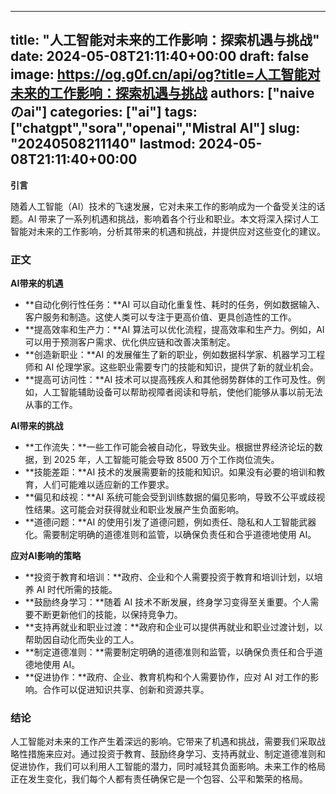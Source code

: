 
---
title: "人工智能对未来的工作影响：探索机遇与挑战"
date: 2024-05-08T21:11:40+00:00
draft: false
image: https://og.g0f.cn/api/og?title=人工智能对未来的工作影响：探索机遇与挑战
authors: ["naiveのai"]
categories: ["ai"]
tags: ["chatgpt","sora","openai","Mistral AI"]
slug: "20240508211140"
lastmod: 2024-05-08T21:11:40+00:00
---
**引言**

随着人工智能（AI）技术的飞速发展，它对未来工作的影响成为一个备受关注的话题。AI 带来了一系列机遇和挑战，影响着各个行业和职业。本文将深入探讨人工智能对未来的工作影响，分析其带来的机遇和挑战，并提供应对这些变化的建议。

### 正文

**AI带来的机遇**

* **自动化例行性任务：**AI 可以自动化重复性、耗时的任务，例如数据输入、客户服务和制造。这使人类可以专注于更高价值、更具创造性的工作。
* **提高效率和生产力：**AI 算法可以优化流程，提高效率和生产力。例如，AI 可以用于预测客户需求、优化供应链和改善决策制定。
* **创造新职业：**AI 的发展催生了新的职业，例如数据科学家、机器学习工程师和 AI 伦理学家。这些职业需要专门的技能和知识，提供了新的就业机会。
* **提高可访问性：**AI 技术可以提高残疾人和其他弱势群体的工作可及性。例如，人工智能辅助设备可以帮助视障者阅读和导航，使他们能够从事以前无法从事的工作。

**AI带来的挑战**

* **工作流失：**一些工作可能会被自动化，导致失业。根据世界经济论坛的数据，到 2025 年，人工智能可能会导致 8500 万个工作岗位流失。
* **技能差距：**AI 技术的发展需要新的技能和知识。如果没有必要的培训和教育，人们可能难以适应新的工作要求。
* **偏见和歧视：**AI 系统可能会受到训练数据的偏见影响，导致不公平或歧视性结果。这可能会对获得就业和职业发展产生负面影响。
* **道德问题：**AI 的使用引发了道德问题，例如责任、隐私和人工智能武器化。需要制定明确的道德准则和监管，以确保负责任和合乎道德地使用 AI。

**应对AI影响的策略**

* **投资于教育和培训：**政府、企业和个人需要投资于教育和培训计划，以培养 AI 时代所需的技能。
* **鼓励终身学习：**随着 AI 技术不断发展，终身学习变得至关重要。个人需要不断更新他们的技能，以保持竞争力。
* **支持再就业和职业过渡：**政府和企业可以提供再就业和职业过渡计划，以帮助因自动化而失业的工人。
* **制定道德准则：**需要制定明确的道德准则和监管，以确保负责任和合乎道德地使用 AI。
* **促进协作：**政府、企业、教育机构和个人需要协作，应对 AI 对工作的影响。合作可以促进知识共享、创新和资源共享。

### 结论

人工智能对未来的工作产生着深远的影响。它带来了机遇和挑战，需要我们采取战略性措施来应对。通过投资于教育、鼓励终身学习、支持再就业、制定道德准则和促进协作，我们可以利用人工智能的潜力，同时减轻其负面影响。未来工作的格局正在发生变化，我们每个人都有责任确保它是一个包容、公平和繁荣的格局。
